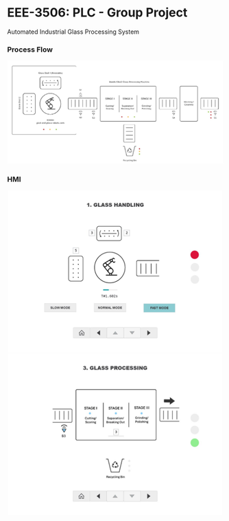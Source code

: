 # EEE-3506: PLC - Group Project

Automated Industrial Glass Processing System

### Process Flow
<div align="center">
    <img width="1000" alt="drawdb logo" src="./images/PROCESS FLOW.jpg">
</div>


### HMI
<div align="center">
    <img width="500" alt="drawdb logo" src="./images/HMI. page 1.jpg">
</div>

<div align="center">
    <img width="500" alt="drawdb logo" src="./images/HMI. page 3.jpg">
</div>
